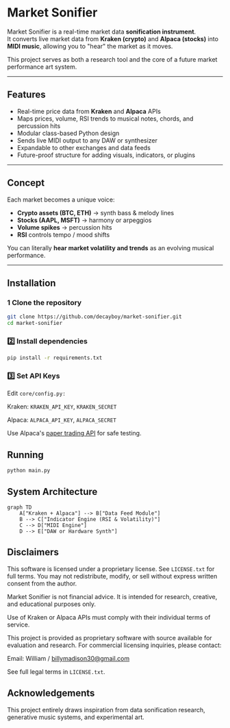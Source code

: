 #  Market Sonifier

Market Sonifier is a real-time market data **sonification instrument**.  
It converts live market data from **Kraken (crypto)** and **Alpaca (stocks)** into **MIDI music**, allowing you to "hear" the market as it moves.

This project serves as both a research tool and the core of a future market performance art system.

---

##  Features

- Real-time price data from **Kraken** and **Alpaca** APIs
- Maps prices, volume, RSI trends to musical notes, chords, and percussion hits
- Modular class-based Python design
- Sends live MIDI output to any DAW or synthesizer
- Expandable to other exchanges and data feeds
- Future-proof structure for adding visuals, indicators, or plugins

---

##  Concept

Each market becomes a unique voice:
- **Crypto assets (BTC, ETH)** → synth bass & melody lines  
- **Stocks (AAPL, MSFT)** → harmony or arpeggios  
- **Volume spikes** → percussion hits  
- **RSI** controls tempo / mood shifts  

You can literally **hear market volatility and trends** as an evolving musical performance.

---

##  Installation

### 1️ Clone the repository

```bash
git clone https://github.com/decayboy/market-sonifier.git
cd market-sonifier
```
### 2️⃣ Install dependencies
```bash
pip install -r requirements.txt
```
### 3️⃣ Set API Keys
Edit ```core/config.py:```

Kraken: ```KRAKEN_API_KEY```, ```KRAKEN_SECRET```

Alpaca: ```ALPACA_API_KEY```, ```ALPACA_SECRET```

Use Alpaca's [paper trading API](https://alpaca.markets/learn/start-paper-trading) for safe testing.

## Running
```
python main.py
```

## System Architecture

```mermaid
graph TD
    A["Kraken + Alpaca"] --> B["Data Feed Module"]
    B --> C["Indicator Engine (RSI & Volatility)"]
    C --> D["MIDI Engine"]
    D --> E["DAW or Hardware Synth"]
```
## Disclaimers

This software is licensed under a proprietary license.
See ```LICENSE.txt``` for full terms.
You may not redistribute, modify, or sell without express written consent from the author.

Market Sonifier is not financial advice.
It is intended for research, creative, and educational purposes only.

Use of Kraken or Alpaca APIs must comply with their individual terms of service.

This project is provided as proprietary software with source available for evaluation and research.
For commercial licensing inquiries, please contact:


Email: William / billymadison30@gmail.com

See full legal terms in ```LICENSE.txt```.

## Acknowledgements
This project entirely draws inspiration from data sonification research, generative music systems, and experimental art.


